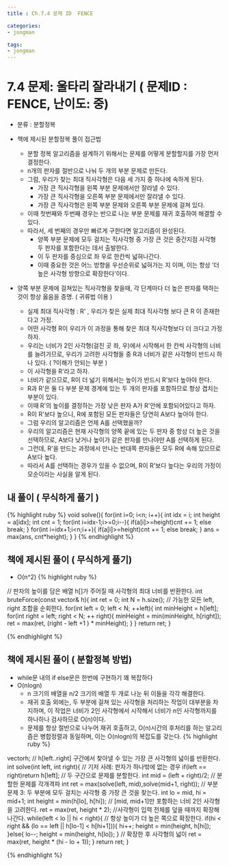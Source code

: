 ```yaml
---
title : Ch.7.4 문제 ID  FENCE

categories:
- jongman

tags:
- jongman
---
```


# 7.4 문제: 울타리 잘라내기 ( 문제ID : FENCE, 난이도: 중)
[algo]: <https://algospot.com/judge/problem/read/FENCE>

- 분류 : 분할정복
- 책에 제시된 분할정복 풀이 접근법
    - 분할 정복 알고리즘을 설계하기 위해서는 문제를 어떻게 분할할지를 가장 먼저 결정한다.
    - n개의 판자를 절반으로 나눠 두 개의 부분 문제로 만든다.
    - 그럼, 우리가 찾는 최대 직사각형은 다음 세 가지 중 하나에 속하게 된다.
        - 가장 큰 직사각형을 왼쪽 부분 문제에서만 잘라낼 수 있다.
        - 가장 큰 직사각형을 오른쪽 부분 문제에서만 잘라낼 수 있다.
        - 가장 큰 직사각형은 왼쪽 부분 문제와 오른쪽 부분 문제에 걸쳐 있다.
    - 이때 첫번째와 두번째 경우는 반으로 나눈 부분 문제를 재귀 호출하여 해결할 수 있다.
    - 따라서, 세 번째의 경우만 빠르게 구한다면 알고리즘이 완성된다.
        - 양쪽 부분 문제에 모두 걸치는 직사각형 중 가장 큰 것은 중간지점 사각형 두 판자를 포함한다는
          데서 출발한다.
        - 이 두 판자를 중심으로 좌 우로 한칸씩 넓혀나간다.
        - 이때 중요한 것은 어느 방향을 우선순위로 넓혀가는 지 이며, 이는 항상 
        '더 높은 사각형 방향으로 확장한다'이다.

- 양쪽 부분 문제에 걸쳐있는 직사각형을 찾을때, 각 단계마다 더 높은 판자를 택하는 것이 항상 옳음을
  증명. ( 귀류법 이용 )
  - 실제 최대 직사각형 : R' , 우리가 찾은 실제 최대 직사각형 보다 큰 R 이 존재한다고 가정.
  - 어떤 사각형 R이 우리가 이 과정을 통해 찾은 최대 직사각형보다 더 크다고 가정하자.
  - 우리는 너비가 2인 사각형(걸친 곳 좌, 우)에서 시작해서 한 칸씩 사각형의 너비를 늘려가므로, 
  우리가 고려한 사각형들 중 R과 너비가 같은 사각형이 반드시 하나 있다. ( ?이해가 안되는 부분 )
  - 이 사각형을 R'라고 하자.
  - 너비가 같으므로, R이 더 넓기 위해서는 높이가 반드시 R'보다 높아야 한다.
  - R과 R'은 둘 다 부분 문제 경계에 있는 두 개의 판자를 포함하므로 항상 겹치는 부분이 있다.
  - 이때 R'의 높이를 결정하는 가장 낮은 판자 A가 R'안에 포함되어있다고 하자.
  - R이 R'보다 높으니, R에 포함된 모든 판자들은 당연히 A보다 높아야 한다.
  - 그럼 우리의 알고리즘은 언제  A를 선택했을까?
  - 우리의 알고리즘은 현재 사각형의 양쪽 끝에 있는 두 판자 중 항상 더 높은 것을 선택하므로, A보다
    낮거나 높이가 같은 판자를 만나야만 A를 선택하게 된다.
  - 그런데, R'을 만드는 과정에서 만나는 반대쪽 판자들은 모두 R에 속해 있으므로 A보다 높다.
  - 따라서 A를 선택하는 경우가 있을 수 없으며, R이 R'보다 높다는 우리의 가정이 모순이라는 사실을
    알게 된다. 

## 내 풀이 ( 무식하게 풀기 )

{% highlight ruby %}
void solve(){
    for(int i=0; i<n; i++){
        int idx = i;
        int height = a[idx];
        int cnt = 1;
        for(int i=idx-1;i>=0;i--){
            if(a[i]>=height)cnt += 1;
            else break;
        }
        for(int i=idx+1;i<n;i++){
            if(a[i]>=height)cnt += 1;
            else break;
        }
        ans = max(ans, cnt*height);
    }
}
{% endhighlight %}

## 책에 제시된 풀이 ( 무식하게 풀기)
- O(n^2)
{% highlight ruby %}

// 판자의 높이를 담은 배열 h[]가 주어질 때 사각형의 최대 너비를 반환한다.
int bruteForce(const vector<int>& h){
    int ret = 0;
    int N = h.size();
    // 가능한 모든 left, right 조합을 순회한다.
    for(int left = 0; left < N; ++left){
        int minHeight = h[left];
        for(int right = left; right < N; ++ right){
            minHeight = min(minHeight, h[right]);
            ret = max(ret, (right - left +1 ) * minHeight);
        }
    }
    return ret;
}

{% endhighlight %}

## 책에 제시된 풀이 ( 분할정복 방법)
- while문 내의 if else문은 한번에 구현하기 꽤 복잡하다
- O(nlogn)
    - n 크기의 배열을 n/2 크기의 배열 두 개로 나눈 뒤 이들을 각각 해결한다.
    - 재귀 호출 외에는, 두 부분에 걸쳐 있는 사각형을 처리하는 작업이 대부분을 차지하며,
    이 작업은 너비가 2인 사각형에서 시작해서 너비가 n인 사각형까지를 하나하나 검사하므로 O(n)이다.
    - 문제를 항상 절반으로 나누어 재귀 호출하고, O(n)시간의 후처리를 하는 알고리즘은 병합정렬과
      동일하며,
      이는 O(nlogn)의 복잡도를 갖는다.
{% highlight ruby %}

vector<int>h;
// h[left..right] 구간에서 찾아낼 수 있는 가장 큰 사각형의 넓이를 반환한다.
int solve(int left, int right){
    // 기저 사례: 판자가 하나밖에 없는 경우
    if(left == right)return h[left];
    // 두 구간으로 문제를 분할한다.
    int mid = (left + right)/2;
    // 분할한 문제를 각개격파
    int ret = max(solve(left, mid),solve(mid+1, right));
    // 부분 문제 3: 두 부분에 모두 걸치는 사각형 중 가장 큰 것을 찾는다.
    int lo = mid, hi = mid+1;
    int height = min(h[lo], h[hi]);
    // [mid, mid+1]만 포함하는 너비 2인 사각형을 고려한다.
    ret = max(ret, height * 2);
    //사각형이 입력 전체를 덮을 때까지 확장해 나간다.
    while(left < lo || hi < right){
        // 항상 높이가 더 높은 쪽으로 확장한다.
        if(hi < right && (lo == left || h[lo-1] < h[hi+1])){
            hi++;
            height = min(height, h[hi]);
        }else{
            lo--;
            height = min(height, h[lo]);
        }
        // 확장한 후 사각형의 넓이
        ret = max(ret, height * (hi - lo + 1));
    }
    return ret;
}

{% endhighlight %}
